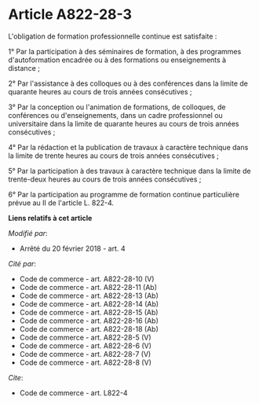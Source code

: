 # Article A822-28-3

L'obligation de formation professionnelle continue est satisfaite : 

1° Par la participation à des séminaires de formation, à des programmes d'autoformation encadrée ou à des formations ou
enseignements à distance ; 

2° Par l'assistance à des colloques ou à des conférences dans la limite de quarante heures au cours de trois années
consécutives ; 

3° Par la conception ou l'animation de formations, de colloques, de conférences ou d'enseignements, dans un cadre
professionnel ou universitaire dans la limite de quarante heures au cours de trois années consécutives ; 

4° Par la rédaction et la publication de travaux à caractère technique dans la limite de trente heures au cours de trois
années consécutives ; 

5° Par la participation à des travaux à caractère technique dans la limite de trente-deux heures au cours de trois années
consécutives ; 

6° Par la participation au programme de formation continue particulière prévue au II de l'article L. 822-4.

**Liens relatifs à cet article**

_Modifié par_:

  - Arrêté du 20 février 2018 - art. 4

_Cité par_:

  - Code de commerce - art. A822-28-10 (V)
  - Code de commerce - art. A822-28-11 (Ab)
  - Code de commerce - art. A822-28-13 (Ab)
  - Code de commerce - art. A822-28-14 (Ab)
  - Code de commerce - art. A822-28-15 (Ab)
  - Code de commerce - art. A822-28-16 (Ab)
  - Code de commerce - art. A822-28-18 (Ab)
  - Code de commerce - art. A822-28-5 (V)
  - Code de commerce - art. A822-28-6 (V)
  - Code de commerce - art. A822-28-7 (V)
  - Code de commerce - art. A822-28-8 (V)

_Cite_:

  - Code de commerce - art. L822-4
